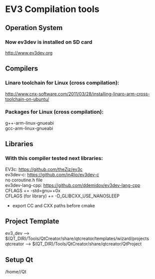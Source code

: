 # **EV3 Compilation tools** #

## Operation System ##

### Now ev3dev is installed on SD card ###
http://www.ev3dev.org

## Compilers ##

### Linaro toolchain for Linux (cross compilation): ###
http://www.cnx-software.com/2011/03/28/installing-linaro-arm-cross-toolchain-on-ubuntu/

### Packages for Linux (cross compilation): ###
g++-arm-linux-gnueabi  
gcc-arm-linux-gnueabi

## Libraries ##

### With this compiler tested next libraries: ###
EV3c: https://github.com/theZiz/ev3c  
ev3dev-c: https://github.com/in4lio/ev3dev-c  
no coroutine.h file  
ev3dev-lang-cpp: https://github.com/ddemidov/ev3dev-lang-cpp    
CFLAGS += -std=gnu++0x  
CFLAGS (for library) += -D_GLIBCXX_USE_NANOSLEEP  
+ export CC and CXX paths before cmake

## Project Template ##
ev3_dev --> 
$(QT_DIR)/Tools/QtCreator/share/qtcreator/templates/wizard/projects
qtcreator --> 
$(QT_DIR)/Tools/QtCreator/share/qtcreator/QtProject


## Setup Qt ##
/home/<username>/Qt  

